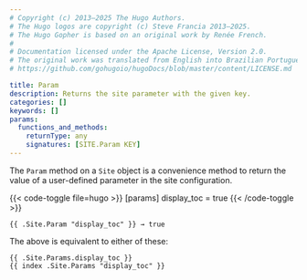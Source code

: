 ```yaml
---
# Copyright (c) 2013–2025 The Hugo Authors.
# The Hugo logos are copyright (c) Steve Francia 2013–2025.
# The Hugo Gopher is based on an original work by Renée French.
#
# Documentation licensed under the Apache License, Version 2.0.
# The original work was translated from English into Brazilian Portuguese.
# https://github.com/gohugoio/hugoDocs/blob/master/content/LICENSE.md

title: Param
description: Returns the site parameter with the given key.
categories: []
keywords: []
params:
  functions_and_methods:
    returnType: any
    signatures: [SITE.Param KEY]
---
```


The `Param` method on a `Site` object is a convenience method to return the value of a user-defined parameter in the site configuration.

{{< code-toggle file=hugo >}}
[params]
display_toc = true
{{< /code-toggle >}}

```go-html-template
{{ .Site.Param "display_toc" }} → true
```

The above is equivalent to either of these:

```go-html-template
{{ .Site.Params.display_toc }}
{{ index .Site.Params "display_toc" }}
```
